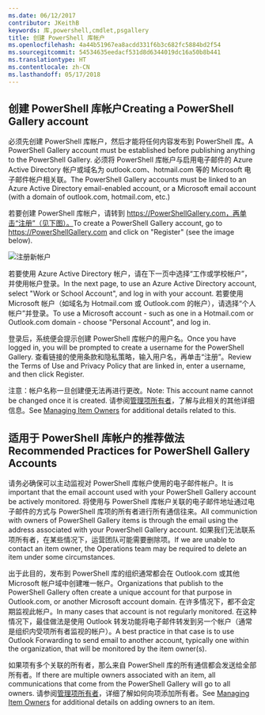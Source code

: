 ```yaml
---
ms.date: 06/12/2017
contributor: JKeithB
keywords: 库,powershell,cmdlet,psgallery
title: 创建 PowerShell 库帐户
ms.openlocfilehash: 4a44b51967ea8acdd331f6b3c682fc5884bd2f54
ms.sourcegitcommit: 54534635eedacf531d8d6344019dc16a50b8b441
ms.translationtype: HT
ms.contentlocale: zh-CN
ms.lasthandoff: 05/17/2018
---
```

## <a name="creating-a-powershell-gallery-account"></a><span data-ttu-id="d7887-103">创建 PowerShell 库帐户</span><span class="sxs-lookup"><span data-stu-id="d7887-103">Creating a PowerShell Gallery account</span></span>

<span data-ttu-id="d7887-104">必须先创建 PowerShell 库帐户，然后才能将任何内容发布到 PowerShell 库。</span><span class="sxs-lookup"><span data-stu-id="d7887-104">A PowerShell Gallery account must be established before publishing anything to the PowerShell Gallery.</span></span>
<span data-ttu-id="d7887-105">必须将 PowerShell 库帐户与启用电子邮件的 Azure Active Directory 帐户或域名为 outlook.com、hotmail.com 等的 Microsoft 电子邮件帐户相关联。</span><span class="sxs-lookup"><span data-stu-id="d7887-105">The PowerShell Gallery accounts must be linked to an Azure Active Directory email-enabled account, or a Microsoft email account (with a domain of outlook.com, hotmail.com, etc.)</span></span>

<span data-ttu-id="d7887-106">若要创建 PowerShell 库帐户，请转到 https://PowerShellGallery.com，再单击“注册”（见下图）。</span><span class="sxs-lookup"><span data-stu-id="d7887-106">To create a PowerShell Gallery account, go to https://PowerShellGallery.com and click on "Register" (see the image below).</span></span>

![注册新帐户](../../Images/CreatingAccount-Register.png)

<span data-ttu-id="d7887-108">若要使用 Azure Active Directory 帐户，请在下一页中选择“工作或学校帐户”，并使用帐户登录。</span><span class="sxs-lookup"><span data-stu-id="d7887-108">In the next page, to use an Azure Active Directory account, select "Work or School Account", and log in with your account.</span></span>
<span data-ttu-id="d7887-109">若要使用 Microsoft 帐户（如域名为 Hotmail.com 或 Outlook.com 的帐户），请选择“个人帐户”并登录。</span><span class="sxs-lookup"><span data-stu-id="d7887-109">To use a Microsoft account - such as one in a Hotmail.com or Outlook.com domain - choose "Personal Account", and log in.</span></span>

<span data-ttu-id="d7887-110">登录后，系统便会提示创建 PowerShell 库帐户的用户名。</span><span class="sxs-lookup"><span data-stu-id="d7887-110">Once you have logged in, you will be prompted to create a username for the PowerShell Gallery.</span></span>
<span data-ttu-id="d7887-111">查看链接的使用条款和隐私策略，输入用户名，再单击“注册”。</span><span class="sxs-lookup"><span data-stu-id="d7887-111">Review the Terms of Use and Privacy Policy that are linked in, enter a username, and then click Register.</span></span>

<span data-ttu-id="d7887-112">注意：帐户名称一旦创建便无法再进行更改。</span><span class="sxs-lookup"><span data-stu-id="d7887-112">Note: This account name cannot be changed once it is created.</span></span>
<span data-ttu-id="d7887-113">请参阅[管理项所有者](https://msdn.microsoft.com/powershell/gallery/psgallery/managing-item-owners)，了解与此相关的其他详细信息。</span><span class="sxs-lookup"><span data-stu-id="d7887-113">See [Managing Item Owners](https://msdn.microsoft.com/powershell/gallery/psgallery/managing-item-owners) for additional details related to this.</span></span>

## <a name="recommended-practices-for-powershell-gallery-accounts"></a><span data-ttu-id="d7887-114">适用于 PowerShell 库帐户的推荐做法</span><span class="sxs-lookup"><span data-stu-id="d7887-114">Recommended Practices for PowerShell Gallery Accounts</span></span>

<span data-ttu-id="d7887-115">请务必确保可以主动监视对 PowerShell 库帐户使用的电子邮件帐户。</span><span class="sxs-lookup"><span data-stu-id="d7887-115">It is important that the email account used with your PowerShell Gallery account be actively monitored.</span></span>
<span data-ttu-id="d7887-116">将使用与 PowerShell 库帐户关联的电子邮件地址通过电子邮件的方式与 PowerShell 库项的所有者进行所有通信往来。</span><span class="sxs-lookup"><span data-stu-id="d7887-116">All communiction with owners of PowerShell Gallery items is through the email using the address associated with your PowerShell Gallery account.</span></span>
<span data-ttu-id="d7887-117">如果我们无法联系项所有者，在某些情况下，运营团队可能需要删除项。</span><span class="sxs-lookup"><span data-stu-id="d7887-117">If we are unable to contact an item owner, the Operations team may be required to delete an item under some circumstances.</span></span>

<span data-ttu-id="d7887-118">出于此目的，发布到 PowerShell 库的组织通常都会在 Outlook.com 或其他 Microsoft 帐户域中创建唯一帐户。</span><span class="sxs-lookup"><span data-stu-id="d7887-118">Organizations that publish to the PowerShell Gallery often create a unique account for that purpose in Outlook.com, or another Microsoft account domain.</span></span>
<span data-ttu-id="d7887-119">在许多情况下，都不会定期监视此帐户。</span><span class="sxs-lookup"><span data-stu-id="d7887-119">In many cases that account is not regularly monitored.</span></span>
<span data-ttu-id="d7887-120">在这种情况下，最佳做法是使用 Outlook 转发功能将电子邮件转发到另一个帐户（通常是组织内受项所有者监视的帐户）。</span><span class="sxs-lookup"><span data-stu-id="d7887-120">A best practice in that case is to use Outlook Forwarding to send email to another account, typically one within the organization, that will be monitored by the item owner(s).</span></span>

<span data-ttu-id="d7887-121">如果项有多个关联的所有者，那么来自 PowerShell 库的所有通信都会发送给全部所有者。</span><span class="sxs-lookup"><span data-stu-id="d7887-121">If there are multiple owners associated with an item, all communications that come from the PowerShell Gallery will go to all owners.</span></span>
<span data-ttu-id="d7887-122">请参阅[管理项所有者](https://msdn.microsoft.com/powershell/gallery/psgallery/managing-item-owners)，详细了解如何向项添加所有者。</span><span class="sxs-lookup"><span data-stu-id="d7887-122">See [Managing Item Owners](https://msdn.microsoft.com/powershell/gallery/psgallery/managing-item-owners) for additional details on adding owners to an item.</span></span>